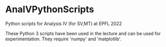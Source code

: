 # AnaIVPythonScripts
Python scripts for Analysis IV (for SV,MT) at EPFL 2022

These Python 3 scripts have been used in the lecture and can be used for experimentation. They require 'numpy' and 'matplotlib'.
